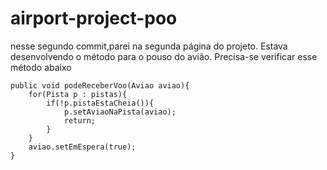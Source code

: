 # airport-project-poo


nesse segundo commit,parei na segunda página do projeto. Estava desenvolvendo o método para o pouso do avião. Precisa-se verificar esse método abaixo

    public void podeReceberVoo(Aviao aviao){
        for(Pista p : pistas){
            if(!p.pistaEstaCheia()){
                p.setAviaoNaPista(aviao);
                return;
            }
        }
        aviao.setEmEspera(true);
    }